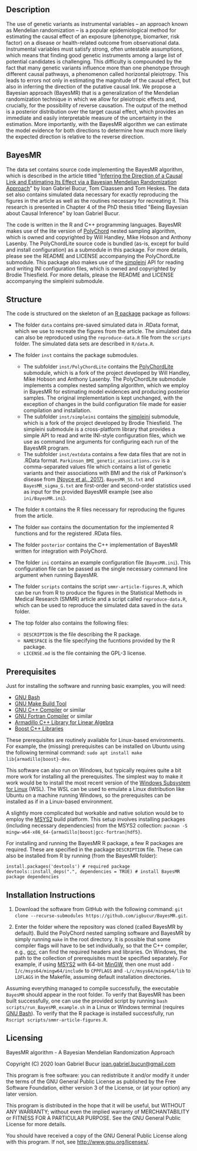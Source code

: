 ## Description
The use of genetic variants as instrumental variables – an approach known 
as Mendelian randomization – is a popular epidemiological method for estimating 
the causal effect of an exposure (phenotype, biomarker, risk factor)
on a disease or health-related outcome from observational data. Instrumental 
variables must satisfy strong, often untestable assumptions, which means
that finding good genetic instruments among a large list of potential candidates 
is challenging. This difficulty is compounded by the fact that many
genetic variants influence more than one phenotype through different causal
pathways, a phenomenon called horizontal pleiotropy. This leads to errors
not only in estimating the magnitude of the causal effect, but also in inferring 
the direction of the putative causal link. We propose a Bayesian approach 
(BayesMR) that is a generalization of the Mendelian randomization technique in 
which we allow for pleiotropic effects and, crucially, for the possibility of 
reverse causation. The output of the method is a posterior distribution over the 
target causal effect, which provides an immediate and easily interpretable 
measure of the uncertainty in the estimation. More importantly, with the BayesMR
algorithm we can estimate the model evidence for both directions to determine 
how much more likely the expected direction is relative to the reverse direction.

## BayesMR

The data set contains source code implementing the BayesMR algorithm, which is 
described in the article titled "[Inferring the Direction of a Causal Link and 
Estimating Its Effect via a Bayesian Mendelian Randomization Approach](https://doi.org/10.1177/0962280219851817)" 
by Ioan Gabriel Bucur, Tom Claassen and Tom Heskes. The data set also contains 
simulated data necessary for exactly reproducing the figures in the article as
well as the routines necessary for recreating it. This research is presented 
in Chapter 4 of the PhD thesis titled "Being Bayesian about Causal Inference" by
Ioan Gabriel Bucur. 

The code is written in the R and C++ programming languages. BayesMR makes use of
the lite version of [PolyChord](https://github.com/PolyChord/PolyChordLite) 
nested sampling algorithm, which is owned and copyrighted by Will Handley, Mike 
Hobson and Anthony Lasenby. The PolyChordLite source code is bundled (as-is, 
except for build and install configuration) as a submodule in this package. 
For more details, please see the README and LICENSE accompanying the PolyChordLite 
submodule. This package also makes use of the [simpleini](https://github.com/brofield/simpleini) 
API for reading and writing INI configuration files, which is owned and copyrighted
by Brodie Thiesfield. For more details, please the README and LICENSE accompanying 
the simpleini submodule.


## Structure

The code is structured on the skeleton of an [R package](https://r-pkgs.org/index.html) 
package as follows:

- The folder `data` contains pre-saved simulated data in .RData format, which we 
use to recreate the figures from the article. The simulated data can also be
reproduced using the `reproduce-data.R` file from the `scripts` folder. 
The simulated data sets are described in `R/data.R`.

- The folder `inst` contains the package submodules.
  - The subfolder `inst/PolyChordLite` contains the [PolyChordLite](https://github.com/igbucur/PolyChordLite) submodule, which is
  a fork of the project developed by Will Handley, Mike Hobson and Anthony Lasenby.
  The PolyChordLite submodule implements a complex nested sampling algorithm,
  which we employ in BayesMR for estimating model evidences and producing posterior 
  samples. The original implementation is kept unchanged, with the exception of 
  changes in the build configuration file made for easier compilation and installation.
  - The subfolder `inst/simpleini` contains the [simpleini](https://github.com/igbucur/simpleini)
  submodule, which is a fork of the project developed by Brodie Thiesfield. 
  The simpleini submodule is a cross-platform library that provides a simple 
  API to read and write INI-style configuration files, which we use as command 
  line arguments for configuring each run of the BayesMR program.
  - The subfolder `inst/extdata` contains a few data files that are not in .RData
  format. `Parkinson_BMI_genetic_associations.csv` is a comma-separated values 
  file which contains a list of genetic variants and their associations with
  BMI and the risk of Parkinson's disease from [(Noyce et al., 2017)](https://journals.plos.org/plosmedicine/article?id=10.1371/journal.pmed.1002314).
  `BayesMR_SS.txt` and `BayesMR_sigma_G.txt` are first-order and second-order statistics
  used as input for the provided BayesMR example (see also `ini/BayesMR.ini`).

- The folder `R` contains the R files necessary for reproducing the figures from
the article.

- The folder `man` contains the documentation for the implemented R functions
and for the registered .RData files.

- The folder `posterior` contains the C++ implementation of BayesMR written for
integration with PolyChord.

- The folder `ini` contains an example configuration file (`BayesMR.ini`). This
configuration file can be passed as the single necessary command line argument
when running BayesMR.

- The folder `scripts` contains the script `smmr-article-figures.R`, which
can be run from R to produce the figures in the Statistical Methods in Medical
Research (SMMR) article and a script called `reproduce-data.R`, which can be
used to reproduce the simulated data saved in the `data` folder.

- The top folder also contains the following files:
  - `DESCRIPTION` is the file describing the R package.
  - `NAMESPACE` is the file specifying the fucntions provided by the R package.
  - `LICENSE.md` is the file containing the GPL-3 license.


## Prerequisites

Just for installing the software and running basic examples, you will need:

- [GNU Bash](https://www.gnu.org/software/bash/)
- [GNU Make Build Tool](https://www.gnu.org/software/make/)
- [GNU C++ Compiler](https://gcc.gnu.org/) or similar
- [GNU Fortran Compiler](https://gcc.gnu.org/fortran/) or similar
- [Armadillo C++ Library for Linear Algebra](http://arma.sourceforge.net/)
- [Boost C++ Libraries](https://www.boost.org/)

These prerequisites are routinely available for Linux-based environments. For 
example, the (missing) prerequisites can be installed on Ubuntu using the following 
terminal command: `sudo apt install make lib{armadillo|boost}-dev`.

This software can also run on Windows, but typically requires quite a bit more 
work for installing all the prerequisites. The simplest way to make it work 
would be to install the most recent version of the [Windows Subsystem for Linux](https://docs.microsoft.com/en-us/windows/wsl/install-win10) (WSL). The
WSL can be used to emulate a Linux distribution like Ubuntu on a machine running 
Windows, so the prerequisites can be installed as if in a Linux-based environment.

A slightly more complicated but workable and native solution would be to employ 
the [MSYS2](https://www.msys2.org/) build platform. This setup involves installing
packages (including necessary dependencies) from the MSYS2 collection: `pacman -S mingw-w64-x86_64-{armadillo|boost|gcc-fortran|hdf5}`.

For installing and running the BayesMR R package, a few R packages are required. 
These are specified in the package `DESCRIPTION` file. These can also be
installed from R by running (from the BayesMR folder):
```
install.packages('devtools') # required package
devtools::install_deps(".", dependencies = TRUE) # install BayesMR package dependencies
```


## Installation Instructions

1. Download the software from GitHub with the following command:
`git clone --recurse-submodules https://github.com/igbucur/BayesMR.git`.

2. Enter the folder where the repository was cloned (called BayesMR by default).
Build the PolyChord nested sampling software and BayesMR by simply running `make` 
in the root directory. It is possible that some compiler flags will have to be set 
individually, so that the C++ compiler, e.g., [gcc](https://gcc.gnu.org/), can 
find the required headers and libraries. On Windows, the path to the collection
of prerequisites must be specified separately. For example, if using 
[MSYS2](https://www.msys2.org/) with 64-bit [MinGW](http://www.mingw.org/), then 
one must add `-I/c/msys64/mingw64/include` to `CPPFLAGS` and `-L/c/msys64/mingw64/lib` 
to `LDFLAGS` in the Makefile, assuming default installation directories.

Assuming everything managed to compile successfully, the executable `BayesMR` 
should appear in the root folder. To verify that BayesMR has been built successfully, 
one can use the provided script by running `bash scripts/run_BayesMR_example.sh` in a 
Linux or Windows terminal (requires [GNU Bash](https://www.gnu.org/software/bash/)). 
To verify that the R package is installed successfully, run `Rscript scripts/smmr-article-figures.R`.


## Licensing

BayesMR algorithm - A Bayesian Mendelian Randomization Approach

Copyright (C) 2020 Ioan Gabriel Bucur <ioan.gabriel.bucur@gmail.com>

This program is free software: you can redistribute it and/or modify
it under the terms of the GNU General Public License as published by
the Free Software Foundation, either version 3 of the License, or
(at your option) any later version.

This program is distributed in the hope that it will be useful,
but WITHOUT ANY WARRANTY; without even the implied warranty of
MERCHANTABILITY or FITNESS FOR A PARTICULAR PURPOSE.  See the
GNU General Public License for more details.

You should have received a copy of the GNU General Public License
along with this program. If not, see <http://www.gnu.org/licenses/>.
